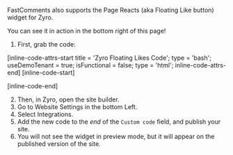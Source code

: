 FastComments also supports the Page Reacts (aka Floating Like button) widget for Zyro.

You can see it in action in the bottom right of this page!

1. First, grab the code:

[inline-code-attrs-start title = 'Zyro Floating Likes Code'; type = 'bash'; useDemoTenant = true; isFunctional = false; type = 'html';  inline-code-attrs-end]
[inline-code-start]
<script src="https://cdn.fastcomments.com/js/embed-page-likes-floating.min.js?v=2" async></script>
<div id="fastcomments-page-likes-floating"></div>
<script>
    (function () {
        function tryLoad() {
            if (window.FastCommentsEmbedPageLikesFloating) {
                window.FastCommentsEmbedPageLikesFloating(document.getElementById('fastcomments-page-likes-floating'), {
                    tenantId: 'demo'
                });
            } else {
                setTimeout(tryLoad, 50);
            }
        }

        tryLoad();
    })();
</script>
[inline-code-end]

2. Then, in Zyro, open the site builder.
3. Go to Website Settings in the bottom Left.
4. Select Integrations.
5. Add the new code to the *end* of the `Custom code` field, and publish your site.
6. You will not see the widget in preview mode, but it will appear on the published version of the site.
